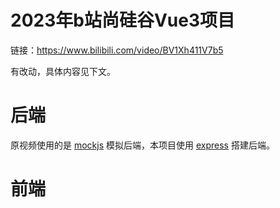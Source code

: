 # 2023年b站尚硅谷Vue3项目

链接：https://www.bilibili.com/video/BV1Xh411V7b5

有改动，具体内容见下文。

# 后端

原视频使用的是 [mockjs](http://mockjs.com/) 模拟后端，本项目使用 [express](https://expressjs.com/) 搭建后端。

# 前端

